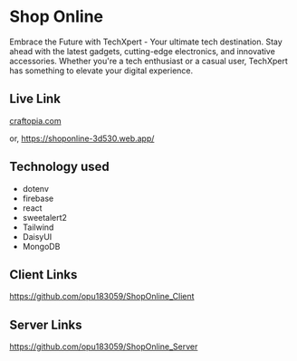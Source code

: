 # Shop Online

Embrace the Future with TechXpert - Your ultimate tech destination. Stay ahead with the latest gadgets, cutting-edge electronics, and innovative accessories. Whether you're a tech enthusiast or a casual user, TechXpert has something to elevate your digital experience.

## Live Link

[craftopia.com](https://shoponline-3d530.web.app/)

or, https://shoponline-3d530.web.app/

## Technology used

- dotenv
- firebase
- react
- sweetalert2
- Tailwind
- DaisyUI
- MongoDB

## Client Links

https://github.com/opu183059/ShopOnline_Client

## Server Links

https://github.com/opu183059/ShopOnline_Server
